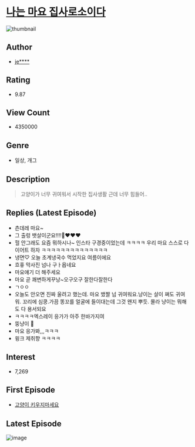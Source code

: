 # [나는 마요 집사로소이다](https://comic.naver.com/bestChallenge/list?titleId=725044)
![thumbnail](https://image-comic.pstatic.net/user_contents_data/challenge_comic/2023/03/24/323891/upload_7364287215254583601_480x623.jpeg)

## Author
- [je****](https://comic.naver.com/artistTitle?id=323891)

## Rating
- 9.87

## View Count
- 4350000

## Genre
- 일상, 개그

## Description
> 고양이가 너무 귀여워서 시작한 집사생활 근데 너무 힘들어..

## Replies (Latest Episode)
- 츤데레 마요~
- 그 출렁 뱃살이군요!!!!🥹❤️❤️❤️
- 헐 안그래도 요즘 뭐하시나~ 인스타 구경중이었는데 ㅋㅋㅋㅋ 우리 마요 스스로 다이어트 하자 ㅋㅋㅋㅋㅋㅋㅋㅋㅋㅋㅋㅋㅋㅋ
- 냉면♡ 오늘 초계냉국수 먹었지요 여름이에요
- 흐흫 막사진 넘나 구ㅏ욥네요
- 마요얘기 더 해주세요
- 마요 곧 쾌변하게꾸낭~오구오구 잘한다잘한다
- ㄱㅇㅇ
- 오늘도 안오면 진짜 울려고 했는데. 마요 뱄짤 넘 귀여워요.냥이는 살이 쪄도 귀여워. 꼬리에 심쿵.가끔 똥꼬를 얼굴에 들이대는데 그것 왠지 뿌듯. 몰라 냥이는 뭐해도 다 용서되요
- ㅋㅋㅋㅋ엑스레이 응가가 아주 한바가지여
- 뚱냥이 🥰
- 마요 응가봐,,,ㅋㅋㅋ
- 윙크 제취향 ㅋㅋㅋㅋ

## Interest
- 7,269

## First Episode
- [고양이 키우지마세요](https://comic.naver.com/bestChallenge/detail?titleId=725044&no=1)

## Latest Episode
![image](https://image-comic.pstatic.net/user_contents_data/challenge_comic/2023/05/26/323891/upload_7161674924025799736.jpeg)

